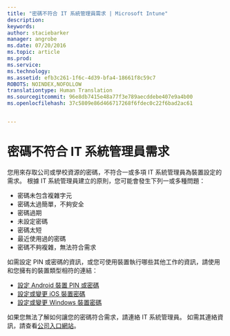 ```yaml
---
title: "密碼不符合 IT 系統管理員需求 | Microsoft Intune"
description: 
keywords: 
author: staciebarker
manager: angrobe
ms.date: 07/20/2016
ms.topic: article
ms.prod: 
ms.service: 
ms.technology: 
ms.assetid: efb3c261-1f6c-4d39-bfa4-18661f8c59c7
ROBOTS: NOINDEX,NOFOLLOW
translationtype: Human Translation
ms.sourcegitcommit: 96e8db7415e48a77f3e789aecddebe407e9a4b00
ms.openlocfilehash: 37c5809e86d466717268f6fdec0c22f6bad2ac61


---
```


# 密碼不符合 IT 系統管理員需求

您用來存取公司或學校資源的密碼，不符合一或多項 IT 系統管理員為裝置設定的需求。 根據 IT 系統管理員建立的原則，您可能會發生下列一或多種問題：

- 密碼未包含複雜字元
- 密碼太過簡單，不夠安全
- 密碼過期
- 未設定密碼
- 密碼太短
- 最近使用過的密碼
- 密碼不夠複雜，無法符合需求

如需設定 PIN 或密碼的資訊，或您可使用裝置執行哪些其他工作的資訊，請使用和您擁有的裝置類型相符的連結：

- [設定 Android 裝置 PIN 或密碼](set-your-pin-or-password-android.md)
- [設定或變更 iOS 裝置密碼](set-or-change-your-passcode-ios.md)
- [設定或變更 Windows 裝置密碼](set-or-change-your-password-windows.md)

如果您無法了解如何讓您的密碼符合需求，請連絡 IT 系統管理員。 如需其連絡資訊，請查看[公司入口網站](http://portal.manage.microsoft.com)。



<!--HONumber=Aug16_HO4-->


